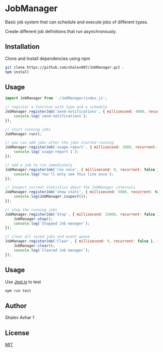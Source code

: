 # JobManager

Basic job system that can schedule and execute jobs of different types.

Create different job definitions that run asynchronously.

## Installation

Clone and Install dependencies using npm

```bash
git clone https://github.com/shalev007/JobManager.git .
npm install
```

## Usage

```javascript
import JobManager from './JobManager/index.js';

// register a function with type and a schedule
JobManager.registerJob('send-notifications', { millisecond: 4000, recurrent: true }, () => {
    console.log(`send-notifications`);
});

// start running jobs
JobManager.run();

// you can add jobs after the jobs started running
JobManager.registerJob('usage-report', { millisecond: 2000, recurrent: true }, () => {
    console.log(`usage-report 1`);
});

// add a job to run immediately
JobManager.registerJob('run once', { millisecond: 0, recurrent: false }, () => {
    console.log(`You'll only see this line once`);
});

// inspect current statistics about the JobManager internals
JobManager.registerJob('show stats', { millisecond: 5000, recurrent: true }, () => {
    console.log(JobManager.inspect());
});

// stop the running jobs
JobManager.registerJob('Stop', { millisecond: 15000, recurrent: false }, () => {
    JobManager.stop();
    console.log(`Stopped Job manager`);
});

// clear all saved jobs and event queue
JobManager.registerJob('Clear', { millisecond: 0, recurrent: false }, () => {
    JobManager.clear();
    console.log(`Cleared Job manager`);
});
```
## Usage
Use [Jest.js](https://github.com/facebook/jest) to test

```bash
npm run test
```

## Author
Shalev Avhar   1

## License
[MIT](https://choosealicense.com/licenses/mit/)
